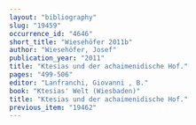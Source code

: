 ```yaml
---
layout: "bibliography"
slug: "19459"
occurrence_id: "4646"
short_title: "Wiesehöfer 2011b"
author: "Wiesehöfer, Josef"
publication_year: "2011"
title: "Ktesias und der achaimenidische Hof."
pages: "499-506"
editor: "Lanfranchi, Giovanni , B."
book: "Ktesias' Welt (Wiesbaden)"
title: "Ktesias und der achaimenidische Hof."
previous_item: "19462"
---
```

